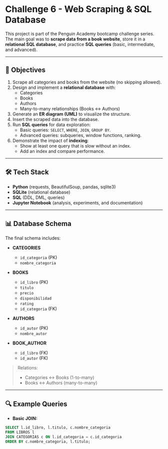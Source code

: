 # Challenge 6 - Web Scraping & SQL Database

This project is part of the Penguin Academy bootcamp challenge series.  
The main goal was to **scrape data from a book website**, store it in a **relational SQL database**, and practice **SQL queries** (basic, intermediate, and advanced).

---

## 📌 Objectives
1. Scrape all categories and books from the website (no skipping allowed).
2. Design and implement a **relational database** with:
   - Categories  
   - Books  
   - Authors  
   - Many-to-many relationships (Books ↔ Authors)  
3. Generate an **ER diagram (UML)** to visualize the structure.
4. Insert the scraped data into the database.
5. Run **SQL queries** for data exploration:
   - Basic queries: `SELECT`, `WHERE`, `JOIN`, `GROUP BY`.
   - Advanced queries: subqueries, window functions, ranking.
6. Demonstrate the impact of **indexing**:
   - Show at least one query that is slow without an index.
   - Add an index and compare performance.

---

## 🛠️ Tech Stack
- **Python** (requests, BeautifulSoup, pandas, sqlite3)
- **SQLite** (relational database)
- **SQL** (DDL, DML, queries)
- **Jupyter Notebook** (analysis, experiments, and documentation)

---

## 📊 Database Schema
The final schema includes:

- **CATEGORIES**
  - `id_categoria` (PK)
  - `nombre_categoria`

- **BOOKS**
  - `id_libro` (PK)
  - `titulo`
  - `precio`
  - `disponibilidad`
  - `rating`
  - `id_categoria` (FK)

- **AUTHORS**
  - `id_autor` (PK)
  - `nombre_autor`

- **BOOK_AUTHOR**
  - `id_libro` (FK)
  - `id_autor` (FK)

> Relations:  
> - Categories ↔ Books (1-to-many)  
> - Books ↔ Authors (many-to-many)  

---

## 🔍 Example Queries

- **Basic JOIN:**
```sql
SELECT l.id_libro, l.titulo, c.nombre_categoria
FROM LIBROS l
JOIN CATEGORIAS c ON l.id_categoria = c.id_categoria
ORDER BY c.nombre_categoria, l.titulo;
